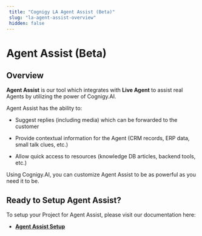 ```yaml
---
 title: "Cognigy LA Agent Assist (Beta)" 
 slug: "la-agent-assist-overview" 
 hidden: false 
---
```

# Agent Assist (Beta)

## Overview

<div class="divider"></div>

**Agent Assist** is our tool which integrates with **Live Agent** to assist real Agents by utilizing the power of Cognigy.AI. 

Agent Assist has the ability to:

- Suggest replies (including media) which can be forwarded to the customer
    
- Provide contextual information for the Agent (CRM records, ERP data, small talk clues, etc.)

- Allow quick access to resources (knowledge DB articles, backend tools, etc.)

Using Cognigy.AI, you can customize Agent Assist to be as powerful as you need it to be.

## Ready to Setup Agent Assist?
<div class="divider"></div>
To setup your Project for Agent Assist, please visit our documentation here: 

- [**Agent Assist Setup**]({{config.site_url}}ai/handover-providers/la-agent-assist-setup/)